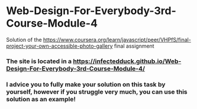 # Web-Design-For-Everybody-3rd-Course-Module-4
Solution of the https://www.coursera.org/learn/javascript/peer/VHPfS/final-project-your-own-accessible-photo-gallery final assignment
### The site is located in a https://infectedduck.github.io/Web-Design-For-Everybody-3rd-Course-Module-4/
### I advice you to fully make your solution on this task by yourself, however if you struggle very much, you can use this solution as an example!
